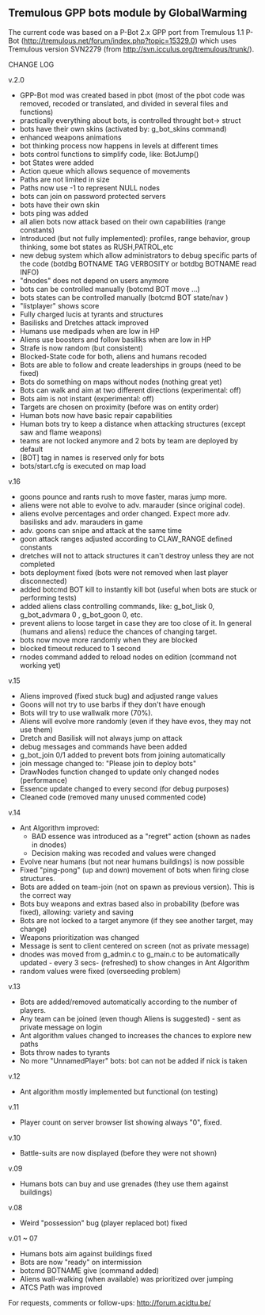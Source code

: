 Tremulous GPP bots module by GlobalWarming
------------------------------------------

The current code was based on a P-Bot 2.x GPP port from Tremulous 1.1 P-Bot (http://tremulous.net/forum/index.php?topic=15329.0) which uses Tremulous version SVN2279 (from http://svn.icculus.org/tremulous/trunk/).

CHANGE LOG

v.2.0
* GPP-Bot mod was created based in pbot (most of the pbot code was removed, recoded or translated, and divided in several files and functions)
* practically everything about bots, is controlled throught bot-> struct
* bots have their own skins (activated by: g_bot_skins command)
* enhanced weapons animations
* bot thinking process now happens in levels at different times
* bots control functions to simplify code, like: BotJump()
* bot States were added
* Action queue which allows sequence of movements
* Paths are not limited in size
* Paths now use -1 to represent NULL nodes
* bots can join on password protected servers
* bots have their own skin
* bots ping was added
* all alien bots now attack based on their own capabilities (range constants)
* Introduced (but not fully implemented): profiles, range behavior, group thinking, some bot states as RUSH,PATROL,etc
* new debug system which allow administrators to debug specific parts of the code (botdbg BOTNAME TAG VERBOSITY or botdbg BOTNAME read INFO)
* "dnodes" does not depend on users anymore
* bots can be controlled manually (botcmd BOT move ...)
* bots states can be controlled manually (botcmd BOT state/nav )
* "listplayer" shows score
* Fully charged lucis at tyrants and structures
* Basilisks and Dretches attack improved
* Humans use medipads when are low in HP
* Aliens use boosters and follow basiliks when are low in HP
* Strafe is now random (but consistent)
* Blocked-State code for both, aliens and humans recoded
* Bots are able to follow and create leaderships in groups (need to be fixed)
* Bots do something on maps without nodes (nothing great yet)
* Bots can walk and aim at two different directions (experimental: off)
* Bots aim is not instant (experimental: off)
* Targets are chosen on proximity (before was on entity order)
* Human bots now have basic repair capabilities
* Human bots try to keep a distance when attacking structures (except saw and flame weapons)
* teams are not locked anymore and 2 bots by team are deployed by default
* [BOT] tag in names is reserved only for bots
* bots/start.cfg is executed on map load

v.16
* goons pounce and rants rush to move faster, maras jump more.
* aliens were not able to evolve to adv. marauder (since original code).
* aliens evolve percentages and order changed. Expect more adv. basilisks and adv. marauders in game
* adv. goons can snipe and attack at the same time
* goon attack ranges adjusted according to CLAW_RANGE defined constants
* dretches will not to attack structures it can't destroy unless they are not completed
* bots deployment fixed (bots were not removed when last player disconnected)
* added botcmd BOT kill to instantly kill bot (useful when bots are stuck or performing tests)
* added aliens class controlling commands, like: g_bot_lisk 0,  g_bot_advmara 0 , g_bot_goon 0,  etc.
* prevent aliens to loose target in case they are too close of it. In general (humans and aliens) reduce the chances of changing target.
* bots now move more randomly when they are blocked
* blocked timeout reduced to 1 second
* rnodes command added to reload nodes on edition (command not working yet)

v.15
* Aliens improved (fixed stuck bug) and adjusted range values
* Goons will not try to use barbs if they don't have enough
* Bots will try to use wallwalk more (70%).
* Aliens will evolve more randomly (even if they have evos, they may not use them)
* Dretch and Basilisk will not always jump on attack
* debug messages and commands have been added
* g_bot_join 0/1 added to prevent bots from joining automatically
* join message changed to: "Please join to deploy bots"
* DrawNodes function changed to update only changed nodes (performance)
* Essence update changed to every second (for debug purposes)
* Cleaned code (removed many unused commented code)

v.14
* Ant Algorithm improved:
    - BAD essence was introduced as a "regret" action (shown as nades in dnodes)
    - Decision making was recoded and values were changed
* Evolve near humans (but not near humans buildings) is now possible
* Fixed "ping-pong" (up and down) movement of bots when firing close structures.
* Bots are added on team-join (not on spawn as previous version). This is the correct way
* Bots buy weapons and extras based also in probability (before was fixed), allowing: variety and saving
* Bots are not locked to a target anymore (if they see another target, may change)
* Weapons prioritization was changed
* Message is sent to client centered on screen (not as private message)
* dnodes was moved from g_admin.c to g_main.c to be automatically updated - every 3 secs- (refreshed) to show changes in Ant Algorithm
* random values were fixed (overseeding problem)

v.13
* Bots are added/removed automatically according to the number of players.
* Any team can be joined (even though Aliens is suggested) - sent as private message on login
* Ant algorithm values changed to increases the chances to explore new paths
* Bots throw nades to tyrants
* No more "UnnamedPlayer" bots: bot can not be added if nick is taken

v.12
* Ant algorithm mostly implemented but functional (on testing)

v.11
* Player count on server browser list showing always "0", fixed.

v.10
* Battle-suits are now displayed (before they were not shown)

v.09
* Humans bots can buy and use grenades (they use them against buildings)

v.08
* Weird "possession" bug (player replaced bot) fixed

v.01 ~ 07
* Humans bots aim against buildings fixed
* Bots are now "ready" on intermission
* botcmd BOTNAME give (command added)
* Aliens wall-walking (when available) was prioritized over jumping
* ATCS Path was improved

For requests, comments or follow-ups: 
http://forum.acidtu.be/
